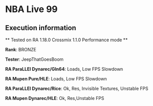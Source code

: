 # NBA Live 99 

## Execution information


** Tested on RA 1.18.0 Crossmix 1.1.0 Performance mode **


**Rank**: BRONZE


**Tester**: JeepThatGoesBoom



**RA ParaLLEl Dynarec/Gln64**: Loads, Low FPS Slowdown


**RA Mupen Pure/HLE**: Loads, Low FPS Slowdown


**RA ParaLLEl Dynarec/Rice**: Ok, Res, Invisible Textures, Unstable FPS


**RA Mupen Dynarec/HLE**: Ok, Res,Unstable FPS